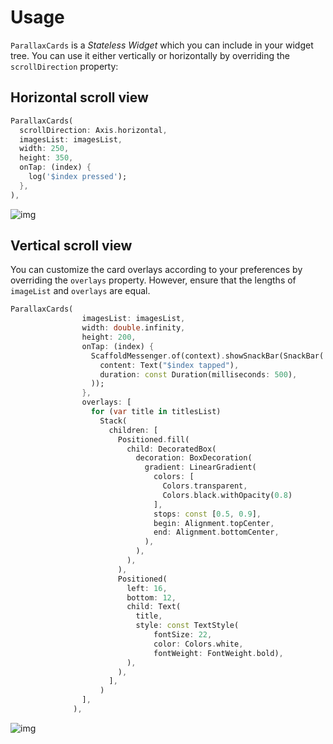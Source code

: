 # Usage

`ParallaxCards` is a _Stateless Widget_ which you can include in your widget tree.
You can use it either vertically or horizontally by overriding the `scrollDirection` property:

## Horizontal scroll view
```dart
ParallaxCards(
  scrollDirection: Axis.horizontal,
  imagesList: imagesList,
  width: 250,
  height: 350,
  onTap: (index) {
    log('$index pressed');
  },
),
```

![img](../display/horizontal.gif)

## Vertical scroll view

You can customize the card overlays according to your preferences by overriding the `overlays` property. 
However, ensure that the lengths of `imageList` and `overlays` are equal.

```dart
ParallaxCards(
                imagesList: imagesList,
                width: double.infinity,
                height: 200,
                onTap: (index) {
                  ScaffoldMessenger.of(context).showSnackBar(SnackBar(
                    content: Text("$index tapped"),
                    duration: const Duration(milliseconds: 500),
                  ));
                },
                overlays: [
                  for (var title in titlesList)
                    Stack(
                      children: [
                        Positioned.fill(
                          child: DecoratedBox(
                            decoration: BoxDecoration(
                              gradient: LinearGradient(
                                colors: [
                                  Colors.transparent,
                                  Colors.black.withOpacity(0.8)
                                ],
                                stops: const [0.5, 0.9],
                                begin: Alignment.topCenter,
                                end: Alignment.bottomCenter,
                              ),
                            ),
                          ),
                        ),
                        Positioned(
                          left: 16,
                          bottom: 12,
                          child: Text(
                            title,
                            style: const TextStyle(
                                fontSize: 22,
                                color: Colors.white,
                                fontWeight: FontWeight.bold),
                          ),
                        ),
                      ],
                    )
                ],
              ),
```

![img](../display/vertical.gif)
